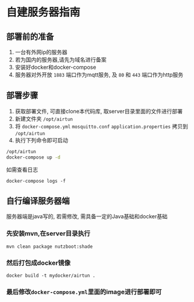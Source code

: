 # 自建服务器指南

## 部署前的准备

1. 一台有外网ip的服务器
2. 若为国内的服务器,请先为域名进行备案
3. 安装好docker和docker-compose
4. 服务器对外开放 `1883` 端口作为mqtt服务, 及 `80` 和 `443` 端口作为http服务

## 部署步骤

1. 获取部署文件, 可直接clone本代码库, 取server目录里面的文件进行部署
2. 新建文件夹 `/opt/airtun`
3. 将 `docker-compose.yml` `mosquitto.conf` `application.properties` 拷贝到 `/opt/airtun`
4. 执行下列命令即可启动

```bash
/opt/airtun
docker-compose up -d
```

如需查看日志

```
docker-compose logs -f
```

## 自行编译服务器端

服务器端是java写的, 若需修改, 需具备一定的Java基础和docker基础

### 先安装mvn,在server目录执行

```
mvn clean package nutzboot:shade
```

### 然后打包成docker镜像

```
docker build -t mydocker/airtun .
```

### 最后修改`docker-compose.yml`里面的image进行部署即可
